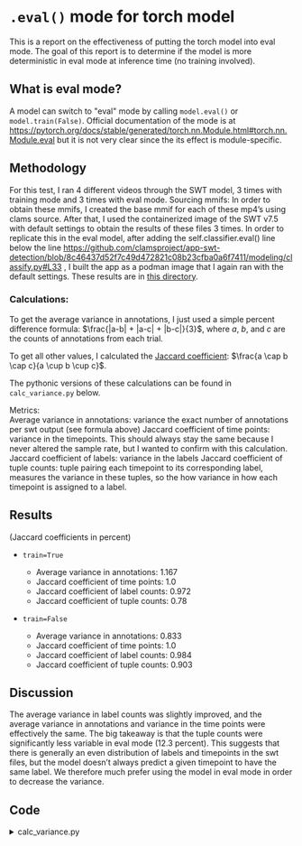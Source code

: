 # `.eval()` mode for torch model 
This is a report on the effectiveness of putting the torch model into eval mode. The goal of this report is to determine if the model is more deterministic in eval mode at inference time (no training involved).

## What is eval mode? 
A model can switch to "eval" mode by calling `model.eval()` or `model.train(False)`. Official documentation of the mode is at https://pytorch.org/docs/stable/generated/torch.nn.Module.html#torch.nn.Module.eval but it is not very clear since the its effect is module-specific. 

## Methodology

For this test, I ran 4 different videos through the SWT model, 3 times with training mode and 3 times with eval mode. 
Sourcing mmifs: In order to obtain these mmifs, I created the base mmif for each of these mp4’s using clams source. After that, I used the containerized image of the SWT v7.5 with default settings to obtain the results of these files 3 times. In order to replicate this in the eval model, after adding the self.classifier.eval() line below the line https://github.com/clamsproject/app-swt-detection/blob/8c46437d52f7c49d472821c08b23cfba0a6f7411/modeling/classify.py#L33 
, I built the app as a podman image that I again ran with the default settings. These results are in [this directory](https://github.com/BenLambright/swt-determinism-eval/tree/main/data).

### Calculations:   
To get the average variance in annotations, I just used a simple percent difference formula: $\frac{|a-b| + |a-c| + |b-c|}{3}$, where $a$, $b$, and $c$ are the counts of annotations from each trial.

To get all other values, I calculated the [Jaccard coefficient](https://en.wikipedia.org/wiki/Jaccard_index): $\frac{a \cap b \cap c}{a \cup  b \cup c}$.

The pythonic versions of these calculations can be found in `calc_variance.py` below.

Metrics:  
Average variance in annotations: variance the exact number of annotations per swt output (see formula above)
Jaccard coefficient of time points: variance in the timepoints. This should always stay the same because I never altered the sample rate, but I wanted to confirm with this calculation. 
Jaccard coefficient of labels: variance in the labels
Jaccard coefficient of tuple counts: tuple pairing each timepoint to its corresponding label, measures the variance in these tuples, so the how variance in how each timepoint is assigned to a label.

## Results

(Jaccard coefficients in percent)  

* `train=True`
    - Average variance in annotations: 1.167  
    - Jaccard coefficient of time points: 1.0  
    - Jaccard coefficient of label counts: 0.972  
    - Jaccard coefficient of tuple counts: 0.78

* `train=False`
    - Average variance in annotations: 0.833  
    - Jaccard coefficient of time points: 1.0  
    - Jaccard coefficient of label counts: 0.984  
    - Jaccard coefficient of tuple counts: 0.903

## Discussion

The average variance in label counts was slightly improved, and the average variance in annotations and variance in the time points were effectively the same. The big takeaway is that the tuple counts were significantly less variable in eval mode (12.3 percent). This suggests that there is generally an even distribution of labels and timepoints in the swt files, but the model doesn’t always predict a given timepoint to have the same label. We therefore much prefer using the model in eval mode in order to decrease the variance.


## Code 

<details>

<summary>calc_variance.py</summary>

``` python
from collections import Counter
import os
import json

def get_file_counts(file_dict):
    """Get the total count of annotations in a file, a count of all timepoints, counts of all labels, and a tuple of each timepoint and its label"""
    annotation_count = 0
    timepoints = Counter()
    label_counter = Counter()
    tuples = Counter()  # timepoints and labels

    for value in file_dict["views"]:
        view = dict(value)
        annotations = view["annotations"]
        # print(annotations)
        # print()
        for raw_annotation in annotations:
            annotation = dict(raw_annotation)
            # print(annotation["properties"])
            annotation_count += 1
            annotation_property = dict(annotation["properties"])
            if "timePoint" in annotation_property:
                timepoints[annotation_property["timePoint"]] += 1
                label_counter[annotation_property["label"]] += 1
                tuples[(annotation_property["timePoint"], annotation_property["label"])] += 1

    # print(f"file annotation count: {annotation_count}")
    # print(f"file time points: {timepoints}")
    # print(f"file label count: {label_counter}")
    # print(f"file tuple count: {tuples}")
    # print()

    return annotation_count, timepoints, label_counter, tuples

def jaccard_similarity(set1, set2, set3):
    """Calculating the jaccard similarity between the sets of Counters"""
    intersection = set1 & set2 & set3
    union = set1 | set2 | set3
    return sum(intersection.values()) / sum(union.values()) if union else 0.0

def open_file(file):
    """Opening file"""
    with open(file, 'r') as f:
        return json.load(f)

def average_difference(a, b, c):
    """Average pairwise difference formula"""
    ab = abs(a - b)
    ac = abs(a - c)
    bc = abs(b - c)
    return (ab + ac + bc) / 3

def compare_files(file1, file2, file3):
    """Comparing the different datapoints from each file with average difference or jaccard similarity"""
    # calculate the average difference between the annotation counts
    annotation_count_difference = average_difference(file1[0], file2[0], file3[0])

    # calculate the jaccard similarities
    timepoint_difference = jaccard_similarity(file1[1], file2[1], file3[1])
    label_difference = jaccard_similarity(file1[2], file2[2], file3[2])
    tuple_difference = jaccard_similarity(file1[3], file2[3], file3[3])

    print(f"annotation count average difference: {annotation_count_difference}")
    print(f"timepoints variation: {timepoint_difference}")
    print(f"label count variation: {label_difference}")
    print(f"tuple count variation: {tuple_difference}")

    return annotation_count_difference, timepoint_difference, label_difference, tuple_difference

if __name__=="__main__":
    data_dir = "f551104e446/eval"
    files = os.listdir(data_dir)
    files = [os.path.join(data_dir, file) for file in files]

    data_for_file = []
    for file in files:
        file_dict = open_file(file)
        data_for_file.append(get_file_counts(file_dict))

    results = compare_files(data_for_file[0], data_for_file[1], data_for_file[2])

    with open(f"{data_dir}_variance.txt", 'w') as outfile:
        outfile.write(f"annotation count: {results[0]}\n")
        outfile.write(f"time points: {results[1]}\n")
        outfile.write(f"label count: {results[2]}\n")
        outfile.write(f"tuple count: {results[3]}\n")
```
  
</details>
